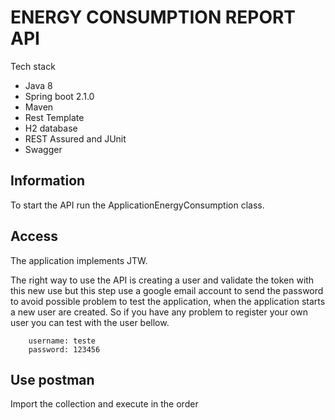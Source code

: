 # ENERGY CONSUMPTION REPORT API

Tech stack

* Java 8
* Spring boot 2.1.0
* Maven
* Rest Template
* H2 database
* REST Assured and JUnit
* Swagger


## Information

To start the API run the ApplicationEnergyConsumption class.

## Access

The application implements JTW.

The right way to use the API is creating a user and validate the token with this new use but this step use a google email 
account to send the password to avoid possible problem to test the application,  when the application starts a new user are created. 
So if you have any problem to register your own user you can test with the user bellow.

		username: teste
		password: 123456
		
## Use postman

Import the collection and execute in the order

	


